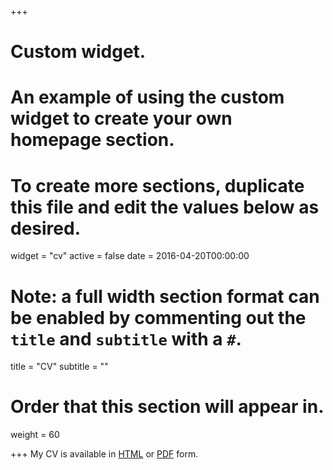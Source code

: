 +++
# Custom widget.
# An example of using the custom widget to create your own homepage section.
# To create more sections, duplicate this file and edit the values below as desired.
widget = "cv"
active = false
date = 2016-04-20T00:00:00

# Note: a full width section format can be enabled by commenting out the `title` and `subtitle` with a `#`.
title = "CV"
subtitle = ""

# Order that this section will appear in.
weight = 60

+++
My CV is available in [HTML](cv/) or [PDF](cv/cv.pdf) form.
